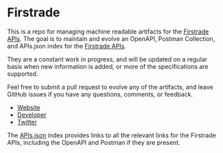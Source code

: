 # FirstradeThis is a repo for managing machine readable artifacts for the [Firstrade APIs](https://www.firstrade.com). The goal is to maintain and evolve an OpenAPI, Postman Collection, and APIs.json index for the [Firstrade APIs](https://www.firstrade.com).They are a constant work in progress, and will be updated on a regular basis when new information is added, or more of the specifications are supported.Feel free to submit a pull request to evolve any of the artifacts, and leave GitHub issues if you have any questions, comments, or feedback.- [Website](https://www.firstrade.com)- [Developer](https://www.firstrade.com)- [Twitter](https://twitter.com/Firstrade)The [APIs.json](https://github.com/api-evangelist/firstrade/blob/master/apis.json) index provides links to all the relevant links for the Firstrade APIs, including the OpenAPI and Postman if they are present.